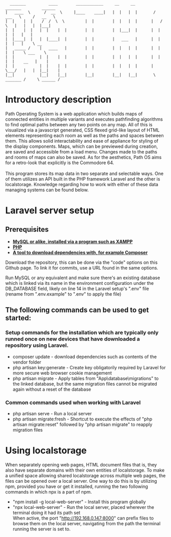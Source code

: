 <!-- Some of the ASCII art is intentionally misaligned without markdown to correctly align in the proper view with markdown. A preview of this can usually be shown in VS Code via the keybindings ctrl + shift + v -->
```
  _______          ____        ____________     __     __          _______         ______
|   ____  \      /  __  \     |____    ____|   |  |   |  |       /   ___   \     /   __   \
|  |    |  |    /  /  \  \         |  |	       |  |   |  |      |   /   \   |   |   |  |___|
|  |    |  |   |  |    |  |        |  |	       |  |___|  |      |  |     |  |   |   |
|  |____|  |   |  |____|  |        |  |	       |   ___   |      |  |     |  |   |    \ __
|   _____ /    |   ____   |        |  |	       |  |   |  |      |  |     |  |    \ ___    \
|  |	       |  |    |  |        |  |	       |  |   |  |      |  |     |  |    __   |    |
|  |           |  |    |  |        |  |	       |  |   |  |      |   \___/   |   |  |__|    |
|__|           |__|    |__|        |__|	       |__|   |__|       \ _______ /     \ ______ /
```
# Introductory description
Path Operating System is a web application which builds maps of connected entities in multiple variants and executes pathfinding algorithms to find optimal paths between any two points on any map. All of this is visualized via a javascript generated, CSS flexed grid-like layout of HTML elements representing each room as well as the paths and spaces between them. This allows solid interactability and ease of appliance for styling of the display components. Maps, which can be previewed during creation, are saved and accessible from a load menu. Changes made to the paths and rooms of maps can also be saved. As for the aesthetics, Path OS aims for a retro-look that explicitly is the Commodore 64.
<br>
<br>
This program stores its map data in two separate and selectable ways. One of them utilizes an API built in the PHP framework Laravel and the other is localstorage. Knowledge regarding how to work with either of these data managing systems can be found below.

# Laravel server setup

## Prerequisites

- **[MySQL or alike, installed via a program such as XAMPP](https://www.apachefriends.org/)**
- **[PHP](https://www.php.net/downloads.php)**
- **[A tool to download dependencies with, for example Composer](https://getcomposer.org/download/)**

Download the repository, this can be done via the "code" options on this Github page. To link it for commits, use a URL found in the same options.

Run MySQL or any equivalent and make sure there's an existing database which is linked via its name in the environment configuration under the DB_DATABASE field, likely on line 14 in the Laravel setup's ".env" file (rename from ".env.example" to ".env" to apply the file)

## The following commands can be used to get started:

### Setup commands for the installation which are typically only runned once on new devices that have downloaded a repository using Laravel.
- composer update - download dependencies such as contents of the vendor folder
- php artisan key:generate - Create key obligatorily required by Laravel for more secure web browser cookie management
- php artisan migrate - Apply tables from "App\database\migrations" to the linked database, but the same migration files cannot be migrated again without a reset of the database

### Common commands used when working with Laravel
- php artisan serve - Run a local server
- php artisan migrate:fresh - Shortcut to execute the effects of "php artisan migrate:reset" followed by "php artisan migrate" to reapply migration files


# Using localstorage
When separately opening web pages, HTML document files that is, they also have separate domains with their own entities of localstorage. To make a unified space allowing shared localstorage across multiple web pages, the files can be opened over a local server. One way to do this is by utilizing npm, provided you have or get it installed, running the two following commands in which npx is a part of npm.
- "npm install -g local-web-server" - Install this program globally
- "npx local-web-server" - Run the local server, placed wherever the terminal doing it had its path set <br>
When active, the port "http://192.168.0.147:8000" can prefix files to browse them on the local server, navigating from the path the terminal running the server is set to.